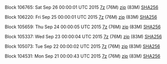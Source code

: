 Block 106765: Sat Sep 26 00:00:01 UTC 2015 [7z](https://transfer.sh/X5dXy/bootstrap.dat.20150926.7z) (76M) [zip](https://transfer.sh/b40eV/bootstrap.dat.20150926.zip) (83M) [SHA256](https://transfer.sh/P38J/sha256.txt)

Block 106220: Fri Sep 25 00:00:01 UTC 2015 [7z](https://transfer.sh/19xziY/bootstrap.dat.20150925.7z) (76M) [zip](https://transfer.sh/fzw9b/bootstrap.dat.20150925.zip) (83M) [SHA256](https://transfer.sh/1fUEFh/sha256.txt)

Block 105659: Thu Sep 24 00:00:05 UTC 2015 [7z](https://transfer.sh/15z53q/bootstrap.dat.20150924.7z) (76M) [zip](https://transfer.sh/lDdQo/bootstrap.dat.20150924.zip) (83M) [SHA256](https://transfer.sh/RgkIa/sha256.txt)

Block 105337: Wed Sep 23 00:00:04 UTC 2015 [7z](https://transfer.sh/HP1hx/bootstrap.dat.20150923.7z) (76M) [zip](https://transfer.sh/BAOKz/bootstrap.dat.20150923.zip) (83M) [SHA256](https://transfer.sh/14rqzf/sha256.txt)

Block 105073: Tue Sep 22 00:00:02 UTC 2015 [7z](https://transfer.sh/rOmZH/bootstrap.dat.20150922.7z) (76M) [zip](https://transfer.sh/1TkUo/bootstrap.dat.20150922.zip) (83M) [SHA256](https://transfer.sh/10myBb/sha256.txt)

Block 104531: Mon Sep 21 00:00:43 UTC 2015 [7z](https://transfer.sh/pCGTC/bootstrap.dat.20150921.7z) (76M) [zip](https://transfer.sh/D5Zix/bootstrap.dat.20150921.zip) (83M) [SHA256](https://transfer.sh/VGdGy/sha256.txt)

